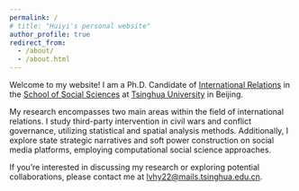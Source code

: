 ```yaml
---
permalink: /
# title: "Huiyi's personal website"
author_profile: true
redirect_from: 
  - /about/
  - /about.html
---
```


Welcome to my website! I am a Ph.D. Candidate of [International Relations](https://www.dir.tsinghua.edu.cn/) in the [School of Social Sciences](https://www.sss.tsinghua.edu.cn) at [Tsinghua University](https://www.tsinghua.edu.cn) in Beijing. 

My research encompasses two main areas within the field of international relations. I study third-party intervention in civil wars and conflict governance, utilizing statistical and spatial analysis methods. Additionally, I explore state strategic narratives and soft power construction on social media platforms, employing computational social science approaches.

If you’re interested in discussing my research or exploring potential collaborations, please contact me at <lvhy22@mails.tsinghua.edu.cn>.


